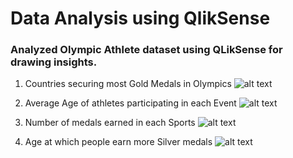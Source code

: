 # Data Analysis using QlikSense

### Analyzed Olympic Athlete dataset using QLikSense for drawing insights.

1. Countries securing most Gold Medals in Olympics
![alt text](https://github.com/swarupmishal/QlikSense/blob/master/Reports/1.png)

2. Average Age of athletes participating in each Event
![alt text](https://github.com/swarupmishal/QlikSense/blob/master/Reports/2.png)

3. Number of medals earned in each Sports
![alt text](https://github.com/swarupmishal/QlikSense/blob/master/Reports/3.png)

4. Age at which people earn more Silver medals
![alt text](https://github.com/swarupmishal/QlikSense/blob/master/Reports/4.png)
